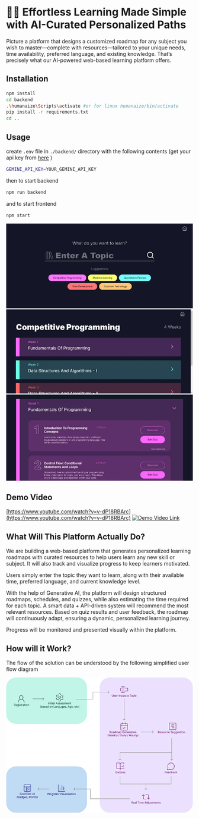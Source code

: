 # 🧑‍💻 Effortless Learning Made Simple with AI-Curated Personalized Paths


Picture a platform that designs a customized roadmap for any subject you wish to master—complete with resources—tailored to your unique needs, time availability, preferred language, and existing knowledge. That’s precisely what our AI-powered web-based learning platform offers.

## Installation

```bash
npm install
cd backend
.\humanaize\Scripts\activate #or for linux humanaize/bin/activate
pip install -r requirements.txt
cd ..
```

## Usage 
create `.env` file in `./backend/` directory with the following contents (get your api key from [here](https://ai.google.dev/aistudio) )
```bash
GEMINI_API_KEY=YOUR_GEMINI_API_KEY
```
then to start backend
```bash
npm run backend
```
and to start frontend
```bash
npm start
```
![alt text](public/image.png)
![alt text](public/image-1.png)
![alt text](public/image-2.png)
## Demo Video
[https://www.youtube.com/watch?v=v-dP18RBArc](https://www.youtube.com/watch?v=v-dP18RBArc)
[![Demo Video Link](http://img.youtube.com/vi/v-dP18RBArc/0.jpg)](http://www.youtube.com/watch?v=v-dP18RBArc "LearnX : AI based Personalized Learning | Humanaize Hackathon EdTech Edition. Demo Video")

## What Will This Platform Actually Do?
We are building a web-based platform that generates personalized learning roadmaps with curated resources to help users learn any new skill or subject. It will also track and visualize progress to keep learners motivated.

Users simply enter the topic they want to learn, along with their available time, preferred language, and current knowledge level.

With the help of Generative AI, the platform will design structured roadmaps, schedules, and quizzes, while also estimating the time required for each topic. A smart data + API-driven system will recommend the most relevant resources. Based on quiz results and user feedback, the roadmap will continuously adapt, ensuring a dynamic, personalized learning journey.

Progress will be monitored and presented visually within the platform.

## How will it Work?
The flow of the solution can be understood by the following simplified user flow diagram

![alt text](public/process_flow.png)
